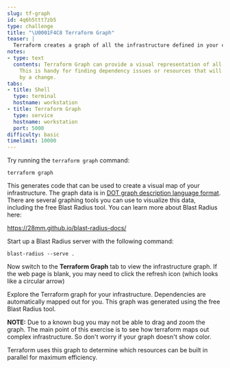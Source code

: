 ```yaml
---
slug: tf-graph
id: 4q6h5ttt7zb5
type: challenge
title: "\U0001F4C8 Terraform Graph"
teaser: |
  Terraform creates a graph of all the infrastructure defined in your code.
notes:
- type: text
  contents: Terraform Graph can provide a visual representation of all your infrastructure.
    This is handy for finding dependency issues or resources that will be affected
    by a change.
tabs:
- title: Shell
  type: terminal
  hostname: workstation
- title: Terraform Graph
  type: service
  hostname: workstation
  port: 5000
difficulty: basic
timelimit: 10000
---
```

Try running the `terraform graph` command:

```
terraform graph
```

This generates code that can be used to create a visual map of your infrastructure. The graph data is in [DOT graph description language format](https://en.wikipedia.org/wiki/DOT_(graph_description_language)). There are several graphing tools you can use to visualize this data, including the free Blast Radius tool. You can learn more about Blast Radius here:

https://28mm.github.io/blast-radius-docs/

Start up a Blast Radius server with the following command:

```
blast-radius --serve .
```

Now switch to the **Terraform Graph** tab to view the infrastructure graph. If the web page is blank, you may need to click the refresh icon (which looks like a circular arrow)

Explore the Terraform graph for your infrastructure. Dependencies are automatically mapped out for you. This graph was generated using the free Blast Radius tool.

**NOTE:** Due to a known bug you may not be able to drag and zoom the graph. The main point of this exercise is to see how terraform maps out complex infrastructure. So don't worry if your graph doesn't show color.

Terraform uses this graph to determine which resources can be built in parallel for maximum efficiency.